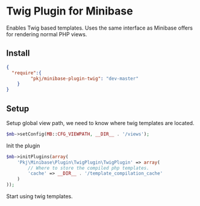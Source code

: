 # Twig Plugin for Minibase

Enables Twig based templates. Uses the same interface as Minibase offers for 
rendering normal PHP views.


## Install

```json
{
  "require":{
	     "pkj/minibase-plugin-twig": "dev-master"
	}
}

```

## Setup

Setup global view path, we need to know where twig templates are located.

```php
$mb->setConfig(MB::CFG_VIEWPATH, __DIR__ . '/views');
```

Init the plugin

```php
$mb->initPlugins(array(
	'Pkj\Minibase\Plugin\TwigPlugin\TwigPlugin' => array(
		// Where to store the compiled php templates.		
		'cache' => __DIR__ . '/template_compilation_cache'
	)
));
```

Start using twig templates.

